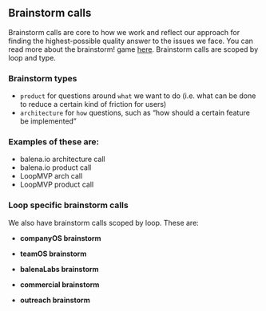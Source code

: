 ## Brainstorm calls 

Brainstorm calls are core to how we work and reflect our approach for finding the highest-possible quality answer to the issues we face. You can read more about the brainstorm! game [here](https://docs.google.com/document/d/1mHb-D2vJxufa8OZPU55V5WBIXuQ44MNL4fcXw52lEe8/edit#). Brainstorm calls are scoped by loop and type. 

### Brainstorm types
* `product` for questions around `what` we want to do (i.e. what can be done to reduce a certain kind of friction for users)
* `architecture` for `how` questions, such as “how should a certain feature be implemented”
### Examples of these are: 
* balena.io architecture call
* balena.io product call
* LoopMVP arch call
* LoopMVP product call

### Loop specific brainstorm calls 
We also have brainstorm calls scoped by loop. These are:
* **companyOS brainstorm**

* **teamOS brainstorm**

* **balenaLabs brainstorm**

* **commercial brainstorm**

* **outreach brainstorm**
